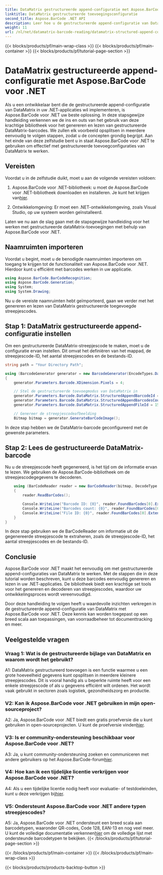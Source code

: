 ```yaml
---
title: DataMatrix gestructureerde append-configuratie met Aspose.BarCode voor .NET
linktitle: DataMatrix gestructureerde toevoegingsconfiguratie
second_title: Aspose.BarCode .NET API
description: Leer hoe u de gestructureerde append-configuratie van DataMatrix kunt maken en lezen in .NET met behulp van Aspose.BarCode voor een zeer efficiënte gegevensorganisatie.
weight: 11
url: /nl/net/datamatrix-barcode-reading/datamatrix-structured-append-configuration/
---
```


{{< blocks/products/pf/main-wrap-class >}}
{{< blocks/products/pf/main-container >}}
{{< blocks/products/pf/tutorial-page-section >}}

# DataMatrix gestructureerde append-configuratie met Aspose.BarCode voor .NET

Als u een ontwikkelaar bent die de gestructureerde append-configuratie van DataMatrix in uw .NET-applicaties wil implementeren, is Aspose.BarCode voor .NET uw beste oplossing. In deze stapsgewijze handleiding verkennen we de ins en outs van het gebruik van deze krachtige bibliotheek voor het genereren en lezen van gestructureerde DataMatrix-barcodes. We zullen elk voorbeeld opsplitsen in meerdere eenvoudig te volgen stappen, zodat u de concepten grondig begrijpt. Aan het einde van deze zelfstudie bent u in staat Aspose.BarCode voor .NET te gebruiken om effectief met gestructureerde toevoegconfiguraties van DataMatrix te werken.

## Vereisten

Voordat u in de zelfstudie duikt, moet u aan de volgende vereisten voldoen:

1.  Aspose.BarCode voor .NET-bibliotheek: u moet de Aspose.BarCode voor .NET-bibliotheek downloaden en installeren. Je kunt het krijgen van[hier](https://releases.aspose.com/barcode/net/).

2. Ontwikkelomgeving: Er moet een .NET-ontwikkelomgeving, zoals Visual Studio, op uw systeem worden geïnstalleerd.

Laten we nu aan de slag gaan met de stapsgewijze handleiding voor het werken met gestructureerde dataMatrix-toevoegingen met behulp van Aspose.BarCode voor .NET.

## Naamruimten importeren

Voordat u begint, moet u de benodigde naamruimten importeren om toegang te krijgen tot de functionaliteit van Aspose.BarCode voor .NET. Hierdoor kunt u efficiënt met barcodes werken in uw applicatie.

```csharp
using Aspose.BarCode.BarCodeRecognition;
using Aspose.BarCode.Generation;
using System;
using System.Drawing;
```

Nu u de vereiste naamruimten hebt geïmporteerd, gaan we verder met het genereren en lezen van DataMatrix gestructureerde toegevoegde streepjescodes.


## Stap 1: DataMatrix gestructureerde append-configuratie instellen

Om een gestructureerde DataMatrix-streepjescode te maken, moet u de configuratie ervan instellen. Dit omvat het definiëren van het mappad, de streepjescode-ID, het aantal streepjescodes en de bestands-ID.

```csharp
string path = "Your Directory Path";

using (BarcodeGenerator generator = new BarcodeGenerator(EncodeTypes.DataMatrix, "Aspose"))
{
    generator.Parameters.Barcode.XDimension.Pixels = 4;

    // Stel de gestructureerde toevoegmodus van DataMatrix in
    generator.Parameters.Barcode.DataMatrix.StructuredAppendBarcodeId = 3;
    generator.Parameters.Barcode.DataMatrix.StructuredAppendBarcodesCount = 5;
    generator.Parameters.Barcode.DataMatrix.StructuredAppendFileId = 150;

    // Genereer de streepjescodeafbeelding
    Bitmap bitmap = generator.GenerateBarCodeImage();
```

In deze stap hebben we de DataMatrix-barcode geconfigureerd met de gewenste parameters.

## Stap 2: Lees de gestructureerde DataMatrix-barcode

Nu u de streepjescode heeft gegenereerd, is het tijd om de informatie ervan te lezen. We gebruiken de Aspose.BarCode-bibliotheek om de streepjescodegegevens te decoderen.

```csharp
    using (BarCodeReader reader = new BarCodeReader(bitmap, DecodeType.DataMatrix))
    {
        reader.ReadBarCodes();

        Console.WriteLine("Barcode ID: {0}", reader.FoundBarCodes[0].Extended.DataMatrix.StructuredAppendBarcodeId);
        Console.WriteLine("Barcodes count: {0}", reader.FoundBarCodes[0].Extended.DataMatrix.StructuredAppendBarcodesCount);
        Console.WriteLine("File ID: {0}", reader.FoundBarCodes[0].Extended.DataMatrix.StructuredAppendFileId);
    }
}
```

In deze stap gebruiken we de BarCodeReader om informatie uit de gegenereerde streepjescode te extraheren, zoals de streepjescode-ID, het aantal streepjescodes en de bestands-ID.

## Conclusie

Aspose.BarCode voor .NET maakt het eenvoudig om met gestructureerde append-configuraties van DataMatrix te werken. Met de stappen die in deze tutorial worden beschreven, kunt u deze barcodes eenvoudig genereren en lezen in uw .NET-applicaties. De bibliotheek biedt een krachtige set tools voor het genereren en decoderen van streepjescodes, waardoor uw ontwikkelingsproces wordt vereenvoudigd.

Door deze handleiding te volgen heeft u waardevolle inzichten verkregen in de gestructureerde append-configuratie van DataMatrix met Aspose.BarCode voor .NET. Deze kennis kan worden toegepast op een breed scala aan toepassingen, van voorraadbeheer tot documenttracking en meer.

## Veelgestelde vragen

### Vraag 1: Wat is de gestructureerde bijlage van DataMatrix en waarom wordt het gebruikt?

A1: DataMatrix gestructureerd toevoegen is een functie waarmee u een grote hoeveelheid gegevens kunt opsplitsen in meerdere kleinere streepjescodes. Dit is vooral handig als u beperkte ruimte heeft voor een enkele streepjescode of als u gegevens efficiënt wilt ordenen. Het wordt vaak gebruikt in sectoren zoals logistiek, gezondheidszorg en productie.

### V2: Kan ik Aspose.BarCode voor .NET gebruiken in mijn open-sourceproject?

 A2: Ja, Aspose.BarCode voor .NET biedt een gratis proefversie die u kunt gebruiken in open-sourceprojecten. U kunt de proefversie vinden[hier](https://releases.aspose.com/).

### V3: Is er community-ondersteuning beschikbaar voor Aspose.BarCode voor .NET?

 A3: Ja, u kunt community-ondersteuning zoeken en communiceren met andere gebruikers op het Aspose.BarCode-forum[hier](https://forum.aspose.com/c/barcode/13).

### V4: Hoe kan ik een tijdelijke licentie verkrijgen voor Aspose.BarCode voor .NET?

 A4: Als u een tijdelijke licentie nodig heeft voor evaluatie- of testdoeleinden, kunt u deze verkrijgen bij[hier](https://purchase.aspose.com/temporary-license/).

### V5: Ondersteunt Aspose.BarCode voor .NET andere typen streepjescodes?

 A5: Ja, Aspose.BarCode voor .NET ondersteunt een breed scala aan barcodetypen, waaronder QR-codes, Code 128, EAN-13 en nog veel meer. U kunt de volledige documentatie verkennen[hier](https://reference.aspose.com/barcode/net/) om de volledige lijst met ondersteunde barcodetypen te bekijken.
{{< /blocks/products/pf/tutorial-page-section >}}

{{< /blocks/products/pf/main-container >}}
{{< /blocks/products/pf/main-wrap-class >}}

{{< blocks/products/products-backtop-button >}}
